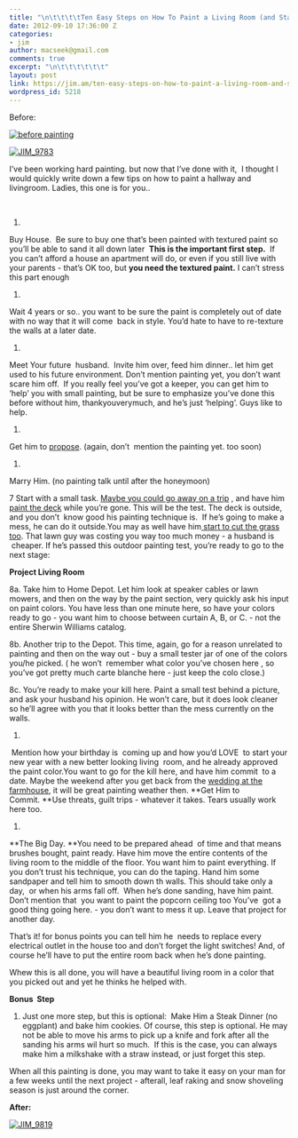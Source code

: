 ```yaml
---
title: "\n\t\t\t\tTen Easy Steps on How To Paint a Living Room (and Stairway)\t\t"
date: 2012-09-10 17:36:00 Z
categories:
- jim
author: macseek@gmail.com
comments: true
excerpt: "\n\t\t\t\t\t\t"
layout: post
link: https://jim.am/ten-easy-steps-on-how-to-paint-a-living-room-and-stairway/
wordpress_id: 5218
---
```


Before:




[![before painting](http://jim.am/images/2012/09/JIM_9768.jpg)](http://jim.am/images/2012/09/JIM_9768.jpg)




[![JIM_9783](http://jim.am/images/2012/09/JIM_9783.jpg)](http://jim.am/images/2012/09/JIM_9783.jpg)




I’ve been working hard painting. but now that I’ve done with it,  I thought I would quickly write down a few tips on how to paint a hallway and livingroom. Ladies, this one is for you..




 






  1. 



Buy House.  Be sure to buy one that’s been painted with textured paint so you’ll be able to sand it all down later  **This is the important first step.**  If you can’t afford a house an apartment will do, or even if you still live with your parents - that’s OK too, but **you need the textured paint.** I can’t stress this part enough






  1. 



Wait 4 years or so.. you want to be sure the paint is completely out of date with no way that it will come  back in style. You’d hate to have to re-texture the walls at a later date.






  1. 



Meet Your future  husband.  Invite him over, feed him dinner.. let him get used to his future environment. Don’t mention painting yet, you don’t want scare him off.  If you really feel you’ve got a keeper, you can get him to ‘help’ you with small painting, but be sure to emphasize you’ve done this before without him, thankyouverymuch, and he’s just ‘helping’. Guys like to help.






  1. 



Get him to [propose](http://jim.am/garbage-night/). (again, don’t  mention the painting yet. too soon)






  1. 



Marry Him. (no painting talk until after the honeymoon)




7 Start with a small task. [Maybe you could go away on a trip](http://jim.am/rule-number-1/) , and have him [paint the deck](http://jim.am/youre-going-where/) while you’re gone. This will be the test. The deck is outside, and you don’t  know good his painting technique is.  If he’s going to make a mess, he can do it outside.You may as well have him[ start to cut the grass too](http://jim.am/how-to-save-600-a-year-on-lawn-care/). That lawn guy was costing you way too much money - a husband is  cheaper. If he’s passed this outdoor painting test, you’re ready to go to the next stage:




**Project Living Room**




8a. Take him to Home Depot. Let him look at speaker cables or lawn mowers, and then on the way by the paint section, very quickly ask his input on paint colors. You have less than one minute here, so have your colors ready to go - you want him to choose between curtain A, B, or C. - not the entire Sherwin Williams catalog.




8b. Another trip to the Depot. This time, again, go for a reason unrelated to painting and then on the way out - buy a small tester jar of one of the colors you/he picked. ( he won’t  remember what color you’ve chosen here , so you’ve got pretty much carte blanche here - just keep the colo close.)




8c. You’re ready to make your kill here. Paint a small test behind a picture, and ask your husband his opinion. He won’t care, but it does look cleaner so he’ll agree with you that it looks better than the mess currently on the walls.






  1. 



 Mention how your birthday is  coming up and how you’d LOVE  to start your new year with a new better looking living  room, and he already approved the paint color.You want to go for the kill here, and have him commit  to a date. Maybe the weekend after you get back from the [wedding at the farmhouse](http://jim.am/ive-got-my-eye-on-you/), it will be great painting weather then. **Get Him to Commit. **Use threats, guilt trips - whatever it takes. Tears usually work here too.






  1. 



**The Big Day. **You need to be prepared ahead  of time and that means brushes bought, paint ready. Have him move the entire contents of the living room to the middle of the floor. You want him to paint everything. If you don’t trust his technique, you can do the taping. Hand him some sandpaper and tell him to smooth down th walls. This should take only a day,  or when his arms fall off.  When he’s done sanding, have him paint. Don’t mention that  you want to paint the popcorn ceiling too You’ve  got a good thing going here. - you don’t want to mess it up. Leave that project for another day.




That’s it! for bonus points you can tell him he  needs to replace every electrical outlet in the house too and don’t forget the light switches! And, of course he’ll have to put the entire room back when he’s done painting.




Whew this is all done, you will have a beautiful living room in a color that you picked out and yet he thinks he helped with.




**Bonus  Step**






  1. Just one more step, but this is optional:  Make Him a Steak Dinner (no eggplant) and bake him cookies. Of course, this step is optional. He may not be able to move his arms to pick up a knife and fork after all the sanding his arms wil hurt so much.  If this is the case, you can always make him a milkshake with a straw instead, or just forget this step.




When all this painting is done, you may want to take it easy on your man for a few weeks until the next project - afterall, leaf raking and snow shoveling season is just around the corner.




**After:**




[![JIM_9819](http://jim.am/images/2012/09/JIM_9819.jpg)](http://jim.am/images/2012/09/JIM_9819.jpg)




 




 




 


		

